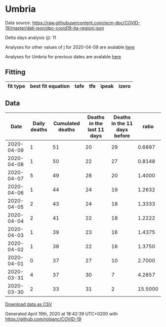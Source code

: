 # Umbria

Data source: https://raw.githubusercontent.com/pcm-dpc/COVID-19/master/dati-json/dpc-covid19-ita-regioni.json

Delta days analysis (j): 11

Analyses for other values of j for 2020-04-09 are avalable [here](../2020-04-09/README.md)

Analyses for Umbria for previous dates are avalable [here](../README.md)

## Fitting 
|fit type|best fit equation|tafe|tfe|ipeak|izero|
|-------|-----|--------|------|---|---|

## Data
|Date|Daily deaths|Cumulated deaths|Deaths in the last 11 days|Deaths in the 11 days before|ratio|
|----|----------|-----------|-------|--------------------|-----|
|2020-04-09|1|51|20|29|0.6897|
|2020-04-08|1|50|22|27|0.8148|
|2020-04-07|5|49|28|20|1.4000|
|2020-04-06|1|44|24|19|1.2632|
|2020-04-05|2|43|24|18|1.3333|
|2020-04-04|2|41|22|18|1.2222|
|2020-04-03|1|39|23|16|1.4375|
|2020-04-02|1|38|22|16|1.3750|
|2020-04-01|0|37|27|10|2.7000|
|2020-03-31|4|37|30|7|4.2857|
|2020-03-30|2|33|31|2|15.5000|

[Download data as CSV](COVID-19_umbria_j11_2020-04-09.csv)

Generated April 19th, 2020 at 18:42:39 UTC+0200 with https://github.com/robianc/COVID-19
